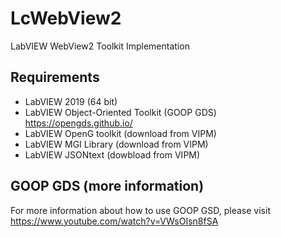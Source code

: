 # LcWebView2
LabVIEW WebView2 Toolkit Implementation

## Requirements
- LabVIEW 2019 (64 bit)
- LabVIEW Object-Oriented Toolkit (GOOP GDS) https://opengds.github.io/
- LabVIEW OpenG toolkit (download from VIPM)
- LabVIEW MGI Library (download from VIPM)
- LabVIEW JSONtext (dowbload from VIPM)

## GOOP GDS (more information)
For more information about how to use GOOP GSD, please visit https://www.youtube.com/watch?v=VWsOIsn8fSA
